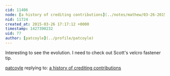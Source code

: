 ```yaml
---
cid: 11406
node: [a history of crediting contributions](../notes/mathew/03-26-2015/a-history-of-crediting-contributions)
nid: 11724
created_at: 2015-03-26 17:17:12 +0000
timestamp: 1427390232
uid: 77
author: [patcoyle](../profile/patcoyle)
---
```


Interesting to see the evolution. I need to check out Scott's velcro fastener tip.

[patcoyle](../profile/patcoyle) replying to: [a history of crediting contributions](../notes/mathew/03-26-2015/a-history-of-crediting-contributions)

